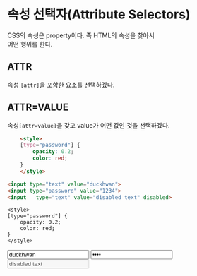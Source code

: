 # 속성 선택자(Attribute Selectors)  
CSS의 속성은 property이다. 즉 HTML의 속성을 찾아서  
어떤 행위를 한다.  
## ATTR  
속성 ```[attr]```을 포함한 요소를 선택하겠다.  

## ATTR=VALUE  
속성```[attr=value]```을 갖고 value가 어떤 값인 것을 선택하겠다.  
```html
    <style>
    [type="password"] {
        opacity: 0.2;
        color: red;
    }
    </style>

<input type="text" value="duckhwan">
<input type="password" value="1234">
<input   type="text" value="disabled text" disabled>
```
    <style>
    [type="password"] {
        opacity: 0.2;
        color: red;
    }
    </style>

<input type="text" value="duckhwan">
<input type="password" value="1234">
<input   type="text" value="disabled text" disabled>